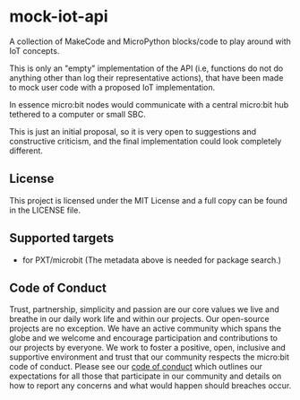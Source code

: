 # mock-iot-api

A collection of MakeCode and MicroPython blocks/code to play around with IoT concepts.

This is only an "empty" implementation of the API (i.e, functions do not do anything other than log their representative actions), that have been made to mock user code with a proposed IoT implementation.

In essence micro:bit nodes would communicate with a central micro:bit hub tethered to a computer or small SBC. 

This is just an initial proposal, so it is very open to suggestions and constructive criticism, and the final implementation could look completely different. 

## License

This project is licensed under the MIT License and a full copy can be found in the LICENSE file.

## Supported targets

* for PXT/microbit
(The metadata above is needed for package search.)

## Code of Conduct

Trust, partnership, simplicity and passion are our core values we live and breathe in our daily work life and within our projects. Our open-source projects are no exception. We have an active community which spans the globe and we welcome and encourage participation and contributions to our projects by everyone. We work to foster a positive, open, inclusive and supportive environment and trust that our community respects the micro:bit code of conduct. Please see our [code of conduct](https://microbit.org/safeguarding/) which outlines our expectations for all those that participate in our community and details on how to report any concerns and what would happen should breaches occur.

